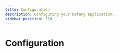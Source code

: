 ```yaml
---
title: Configuration
description: Configuring your Defang application.
sidebar_position: 350
---
```


# Configuration